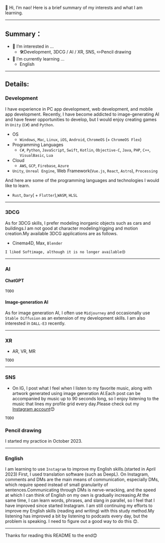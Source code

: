 👋 Hi, I’m nao!
Here is a brief summary of my interests and what I am learning.

---

## Summary：
- 👀 I’m interested in ...
  - 🛠️Development, 3DCG / AI / XR, SNS, ✏️Pencil drawing
- 🌱 I’m currently learning ...
  - English

---

## Details:
### Development
I have experience in PC app development, web development, and mobile app development. Recently, I have become addicted to image-generating AI and have fewer opportunities to develop, but I would enjoy creating games in `Unity` (`C#`) and `Python`.

- OS
  - `Windows`, `Mac`, `Linux`, `iOS`, `Android`, `ChromeOS` (+ `ChromeOS Flex`) 
- Programming Languages
  - `C#`, `Python`, `JavaScript`, `Swift`, `Kotlin`, `Objective-C`, `Java`, `PHP`, `C++`, `VisualBasic`, `Lua`
- Cloud
  - `AWS`, `GCP`, `Firebase`, `Azure`
- `Unity`, `Unreal Engine`, Web Framework(`Vue.js`, `React`, `Astro`), `Processing` 

And here are some of the programming languages and technologies I would like to learn.
- `Rust`, `Dary`( + `Flutter`),`WASM`, `HLSL`

---

### 3DCG
As for 3DCG skills,  I prefer modeling inorganic objects such as cars and buildings.I am not good at character modeling/rigging and motion creation.My available 3DCG applications are as follows.

- Cinema4D, Max, `Blender`

```I liked Softimage, although it is no longer available😢```

---
### AI
#### ChatGPT
`TODO`

#### Image-generation AI
As for image generation AI, I often use `Midjourney` and occasionally use `Stable Diffusion` as an extension of my development skills. I am also interested in `DALL-E3` recently.

---

### XR
- AR, VR, MR

`TODO`

---

### SNS
- On IG, I post what I feel when I listen to my favorite music, along with artwork generated using image generation AI.Each post can be accompanied by music up to 90 seconds long, so I enjoy listening to the music that lines my profile grid every day.Please check out my [Instagram account](https://www.instagram.com/nao_anm.msc.jpn/)😊

`TODO`

### Pencil drawing
I started my practice in October 2023.

---

### English
I am learning to use `Instagram` to improve my English skills.(started in April 2023)
First, I used translation software (such as DeepL). On Instagram, comments and DMs are the main means of communication, especially DMs, which require speed instead of small granularity of sentences.Communicating through DMs is nerve-wracking, and the speed at which I can think of English on my own is gradually increasing.At the same time, I can learn words, phrases, and slang in parallel, so I feel that I have improved since started Instagram.
I am still continuing my efforts to improve my English skills (reading and writing) with this study method.My listening has improved a bit by listening to podcasts every day, but the problem is speaking. I need to figure out a good way to do this 😊.

---

Thanks for reading this README to the end😊

<!---
nao-anm-msc-jpn/nao-anm-msc-jpn is a ✨ special ✨ repository because its `README.md` (this file) appears on your GitHub profile.
You can click the Preview link to take a look at your changes.
--->
